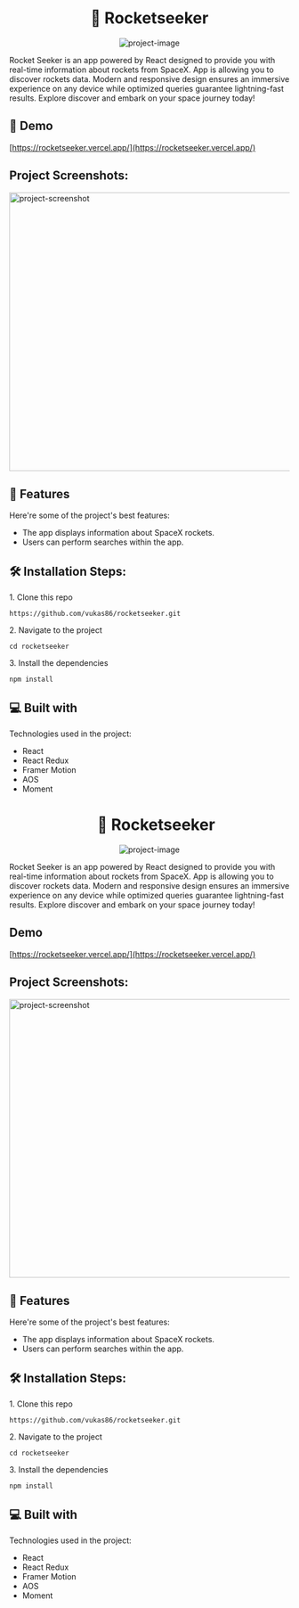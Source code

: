 <h1 align="center" id="title">🚀 Rocketseeker</h1>

<p align="center"><img src="https://socialify.git.ci/vukas86/rocketseeker/image?font=Source%20Code%20Pro&amp;language=1&amp;name=1&amp;owner=1&amp;pattern=Solid&amp;theme=Dark" alt="project-image"></p>

<p id="description">Rocket Seeker is an app powered by React designed to provide you with real-time information about rockets from SpaceX. App is allowing you to discover rockets data. Modern and responsive design ensures an immersive experience on any device while optimized queries guarantee lightning-fast results. Explore discover and embark on your space journey today!</p>

<h2>🚀 Demo</h2>

[https://rocketseeker.vercel.app/](https://rocketseeker.vercel.app/)

<h2>Project Screenshots:</h2>

<img src="https://i.postimg.cc/g2p34k85/rs-removebg-preview.png" alt="project-screenshot" width="700" height="500/">

<h2>🧐 Features</h2>

Here're some of the project's best features:

- The app displays information about SpaceX rockets.
- Users can perform searches within the app.

<h2>🛠️ Installation Steps:</h2>

<p>1. Clone this repo</p>

```
https://github.com/vukas86/rocketseeker.git
```

<p>2. Navigate to the project</p>

```
cd rocketseeker
```

<p>3. Install the dependencies</p>

```
npm install
```

<h2>💻 Built with</h2>

Technologies used in the project:

- React
- React Redux
- Framer Motion
- AOS
- Moment<h1 align="center" id="title">🚀 Rocketseeker</h1>

<p align="center"><img src="https://socialify.git.ci/vukas86/rocketseeker/image?font=Source%20Code%20Pro&amp;language=1&amp;name=1&amp;owner=1&amp;pattern=Solid&amp;theme=Dark" alt="project-image"></p>

<p id="description">Rocket Seeker is an app powered by React designed to provide you with real-time information about rockets from SpaceX. App is allowing you to discover rockets data. Modern and responsive design ensures an immersive experience on any device while optimized queries guarantee lightning-fast results. Explore discover and embark on your space journey today!</p>

<h2>Demo</h2>

[https://rocketseeker.vercel.app/](https://rocketseeker.vercel.app/)

<h2>Project Screenshots:</h2>

<img src="https://i.postimg.cc/g2p34k85/rs-removebg-preview.png" alt="project-screenshot" width="700" height="500/">

<h2>🧐 Features</h2>

Here're some of the project's best features:

- The app displays information about SpaceX rockets.
- Users can perform searches within the app.

<h2>🛠️ Installation Steps:</h2>

<p>1. Clone this repo</p>

```
https://github.com/vukas86/rocketseeker.git
```

<p>2. Navigate to the project</p>

```
cd rocketseeker
```

<p>3. Install the dependencies</p>

```
npm install
```

<h2>💻 Built with</h2>

Technologies used in the project:

- React
- React Redux
- Framer Motion
- AOS
- Moment
